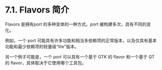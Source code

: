 # 7.1. Flavors 简介

Flavors 是拥有port 的多种变体的一种方式。port 被构建多次，具有不同的变化。

例如，一个 port 可能具有许多功能和相当多依赖项的正常版本，以及仅具有基本功能和最少依赖项的轻量级“lite”版本。

另一个例子可能是，一个 port 可以具有一个基于 GTK 的 flavor 和一个基于 QT 的 flavor，具体取决于它使用哪个工具包。
